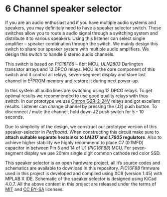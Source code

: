 # 6 Channel speaker selector

If you are an audio enthusiast and if you have multiple audio systems and speakers, you may definitely need to have a speaker selector switch. These switches allow you to route a audio signal through a switching system and distribute it to various speakers. Using this listener can select single amplifier – speaker combination through the switch. We mainly design this switch to share our speaker system with multiple audio amplifiers. We design this switch to handle 6 stereo audio channels. 

This switch is based on *PIC16F88* – 8bit MCU, *ULN2803* Darlington transistor arrays and 12 DPCO relays. MCU is the core component of this switch and it control all relays, seven-segment display and store last channel in E<sup>2</sup>PROM memory and restore it during next power-up. 

In this system all audio lines are switching using 12 DPCO relays. To get optimal results we recommended to use good quality relays with thus switch. In our prototype we use [Omron G2R-2-24V](http://omronfs.omron.com/en_US/ecb/products/pdf/en-g2r.pdf) relays and got excellent results. Listener can change channel by pressing the (J2) push button. To disconnect / mute the channel, hold down J2 push switch for 5 - 10 seconds. 

Due to simplicity of the design, we construct our prototype version of this speaker-selector in *Perfboard*. When constructing this circuit make sure to **attach suitable separate heatsinks to *LM317* and *L7805* regulators**. Also to achieve higher stability we highly recommend to place C7 (0.1MFD) capacitor in between Pin 5 and 14 of U1 (*PIC16F88*) MCU. For seven-segment display we use 20mm single digit common cathode red color SSD. 

This speaker selector is an open hardware project, all it’s source codes and schematics are available to download in this repository. *PIC16F88* firmware used in this project is developed and compiled using XC8 (version 1.45) with MPLAB X IDE. Schematic of the speaker selector is designed using KiCad 4.0.7. All the above content in this project are released under the terms of [MIT](https://opensource.org/licenses/MIT) and [CC BY-SA](http://creativecommons.org/licenses/by-sa/4.0/) licenses.
